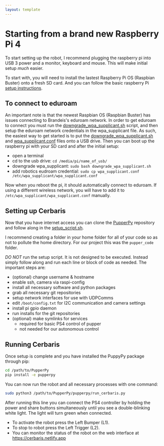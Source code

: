 ```yaml
---
layout: template
---
```

# Starting from a brand new Raspberry Pi 4
To start setting up the robot, I recommend plugging the raspberry pi into USB 3 power and a monitor, keyboard and mouse. This will make initial setup *much* easier.

To start with, you will need to install the lastest Raspberry Pi OS (Raspbian Buster) onto a fresh SD card. And you can follow the basic raspberry Pi [setup instructions](https://projects.raspberrypi.org/en/projects/raspberry-pi-setting-up).

## To connect to eduroam
An important note is that the newest Raspbian OS (Raspbian Buster) has issues
connecting to Brandeis's eduroam network. In order to get eduroam to connect
you must run the
[downgrade_wpa_supplicant.sh](https://github.com/nubs01/PupperPy/blob/master/pupperpy/resources/downgrade_wpa_supplicant.sh)
script, and then setup the eduroam network credentials in the wpa_supplicant
file. As such, the easiest way to get started is to put the
[downgrade_wpa_supplicant.sh](https://github.com/nubs01/PupperPy/blob/master/pupperpy/resources/downgrade_wpa_supplicant.sh)
and
[wpa_supplicant.conf](https://github.com/nubs01/PupperPy/blob/master/pupperpy/resources/wpa_supplicant.conf)
files onto a USB drive. Then you can boot up the raspberry pi with your SD card and after the initial setup:
* open a terminal
* cd to the usb drive: `cd /media/pi/name_of_usb/`
* downgrade wpa_supplicant: `sudo bash downgrade_wpa_supplicant.sh`
* add robotics eudroam credential: `sudo cp wpa_supplicant.conf /etc/wpa_supplicant/wpa_supplicant.conf`

Now when you reboot the pi, it should automatically connect to eduroam. If using a different wireless network, you will have to add it to `/etc/wpa_supplicant/wpa_supplicant.conf` manually.
 
## Setting up Cerbaris
Now that you have internet access you can clone the
[PupperPy](https://github.com/nubs01/PupperPy) repository and follow along in
the
[setup_script.sh](https://github.com/nubs01/PupperPy/blob/master/pupperpy/setup_script.sh).

I recommend creating a folder in your home folder for all of your code so as not to pollute the home directory. For our project this was the `pupper_code` folder.

*DO NOT* run the setup script. It is not designed to be executed. Instead
simply follow along and run each line or block of code as needed. The important
steps are:
* (optional) change username & hostname
* enable ssh, camera via raspi-config
* install all necessary software and python packages
* grab all necessary git repositories
* setup network interfaces for use with UDPComms
* edit `/boot/config.txt` for I2C communication and camera settings
* install pi gpio daemon
* run installs for the git repositories
* (optional) make symlinks for services
  * required for basic PS4 control of pupper
  * not needed for our autonomous control

## Running Cerbaris
Once setup is complete and you have installed the PuppyPy package through pip:
```bash
cd /path/to/PupperPy
pip install -e pupperpy
```

You can now run the robot and all necessary processes with one command:
```bash
sudo python3 /path/to/PupperPy/pupperpy/run_cerbaris.py
```
After running this line you can connect the PS4 controller by holding the power and share buttons simultaneously until you see a double-blinking white light. The light will turn green when connected.

* To activate the robot press the Left Bumper (L1).
* To stop to robot press the Left Trigger (L2).
* You can monitor the status of the robot on the web interface at https://cerbaris.netlify.app
